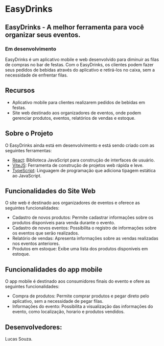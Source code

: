 # EasyDrinks
## EasyDrinks - A melhor ferramenta para você organizar seus eventos.
### Em desenvolvimento

EasyDrinks é um aplicativo mobile e web desenvolvido para diminuir as filas de compras no bar de festas. Com o EasyDrinks, os clientes podem fazer seus pedidos de bebidas através do aplicativo e retirá-los no caixa, sem a necessidade de enfrentar filas.

## Recursos

- Aplicativo mobile para clientes realizarem pedidos de bebidas em festas.
- Site web destinado aos organizadores de eventos, onde podem gerenciar produtos, eventos, relatórios de vendas e estoque.

## Sobre o Projeto

O EasyDrinks ainda está em desenvolvimento e está sendo criado com as seguintes ferramentas:

- [React](https://reactjs.org/): Biblioteca JavaScript para construção de interfaces de usuário.
- [ViteJS](https://vitejs.dev/): Ferramenta de construção de projetos web rápida e leve.
- [TypeScript](https://www.typescriptlang.org/): Linguagem de programação que adiciona tipagem estática ao JavaScript.

## Funcionalidades do Site Web

O site web é destinado aos organizadores de eventos e oferece as seguintes funcionalidades:

- Cadastro de novos produtos: Permite cadastrar informações sobre os produtos disponíveis para venda durante o evento.
- Cadastro de novos eventos: Possibilita o registro de informações sobre os eventos que serão realizados.
- Relatório de vendas: Apresenta informações sobre as vendas realizadas nos eventos anteriores.
- Produtos em estoque: Exibe uma lista dos produtos disponíveis em estoque.

## Funcionalidades do app mobile

O app mobile é destinado aos consumidores finais do evento e ofere as seguintes funcionalidades:
- Compra de produtos: Permite comprar produtos e pegar direto pelo aplicativo, sem a necessidade de pegar filas.
- Informações do evento: Possibilita a visualização das informações do evento, como localização, horario e produtos vendidos.

## Desenvolvedores:

Lucas Souza.
